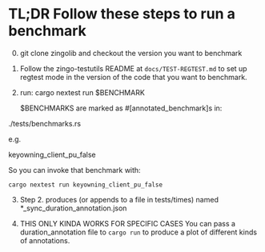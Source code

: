 # TL;DR Follow these steps to run a benchmark

0. git clone zingolib and checkout the version you want to benchmark

1. Follow the zingo-testutils README at `docs/TEST-REGTEST.md` to set up regtest mode in the version of the code that you want to benchmark.
2. run: cargo nextest run $BENCHMARK

   $BENCHMARKS are marked as #[annotated_benchmark]s in:

  ./tests/benchmarks.rs

  e.g.

  keyowning_client_pu_false


  So you can invoke that benchmark with:

  `cargo nextest run keyowning_client_pu_false`

3.  Step 2\. produces (or appends to a file in tests/times) named *_sync_duration_annotation.json

4. THIS ONLY KINDA WORKS FOR SPECIFIC CASES You can pass a duration_annotation file to `cargo run` to produce a plot of different kinds of annotations.


